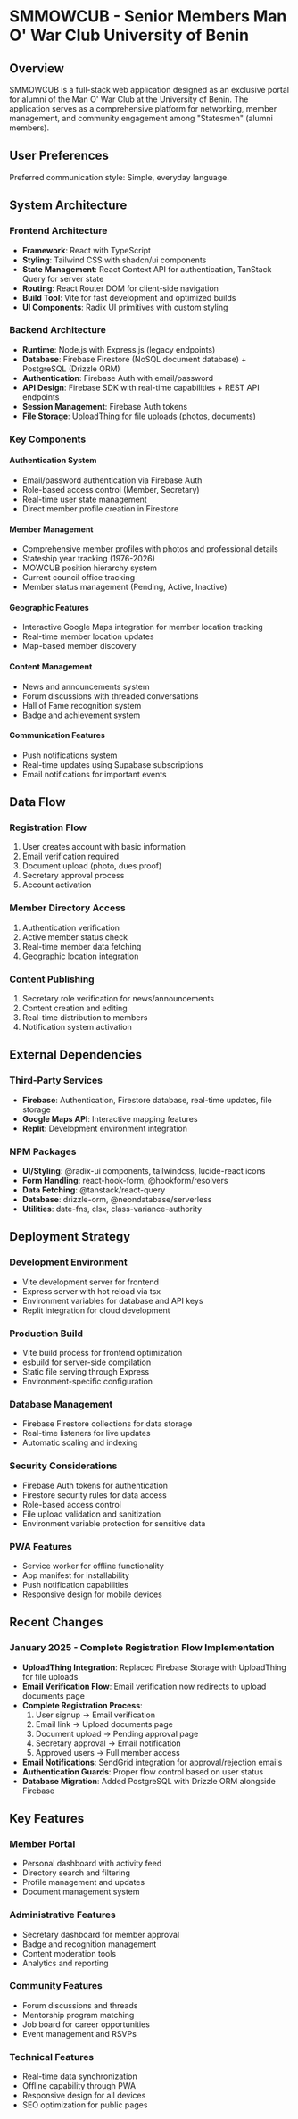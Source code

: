 # SMMOWCUB - Senior Members Man O' War Club University of Benin

## Overview

SMMOWCUB is a full-stack web application designed as an exclusive portal for alumni of the Man O' War Club at the University of Benin. The application serves as a comprehensive platform for networking, member management, and community engagement among "Statesmen" (alumni members).

## User Preferences

Preferred communication style: Simple, everyday language.

## System Architecture

### Frontend Architecture
- **Framework**: React with TypeScript
- **Styling**: Tailwind CSS with shadcn/ui components
- **State Management**: React Context API for authentication, TanStack Query for server state
- **Routing**: React Router DOM for client-side navigation
- **Build Tool**: Vite for fast development and optimized builds
- **UI Components**: Radix UI primitives with custom styling

### Backend Architecture
- **Runtime**: Node.js with Express.js (legacy endpoints)
- **Database**: Firebase Firestore (NoSQL document database) + PostgreSQL (Drizzle ORM)
- **Authentication**: Firebase Auth with email/password
- **API Design**: Firebase SDK with real-time capabilities + REST API endpoints
- **Session Management**: Firebase Auth tokens
- **File Storage**: UploadThing for file uploads (photos, documents)

### Key Components

#### Authentication System
- Email/password authentication via Firebase Auth
- Role-based access control (Member, Secretary)
- Real-time user state management
- Direct member profile creation in Firestore

#### Member Management
- Comprehensive member profiles with photos and professional details
- Stateship year tracking (1976-2026)
- MOWCUB position hierarchy system
- Current council office tracking
- Member status management (Pending, Active, Inactive)

#### Geographic Features
- Interactive Google Maps integration for member location tracking
- Real-time member location updates
- Map-based member discovery

#### Content Management
- News and announcements system
- Forum discussions with threaded conversations
- Hall of Fame recognition system
- Badge and achievement system

#### Communication Features
- Push notifications system
- Real-time updates using Supabase subscriptions
- Email notifications for important events

## Data Flow

### Registration Flow
1. User creates account with basic information
2. Email verification required
3. Document upload (photo, dues proof)
4. Secretary approval process
5. Account activation

### Member Directory Access
1. Authentication verification
2. Active member status check
3. Real-time member data fetching
4. Geographic location integration

### Content Publishing
1. Secretary role verification for news/announcements
2. Content creation and editing
3. Real-time distribution to members
4. Notification system activation

## External Dependencies

### Third-Party Services
- **Firebase**: Authentication, Firestore database, real-time updates, file storage
- **Google Maps API**: Interactive mapping features
- **Replit**: Development environment integration

### NPM Packages
- **UI/Styling**: @radix-ui components, tailwindcss, lucide-react icons
- **Form Handling**: react-hook-form, @hookform/resolvers
- **Data Fetching**: @tanstack/react-query
- **Database**: drizzle-orm, @neondatabase/serverless
- **Utilities**: date-fns, clsx, class-variance-authority

## Deployment Strategy

### Development Environment
- Vite development server for frontend
- Express server with hot reload via tsx
- Environment variables for database and API keys
- Replit integration for cloud development

### Production Build
- Vite build process for frontend optimization
- esbuild for server-side compilation
- Static file serving through Express
- Environment-specific configuration

### Database Management
- Firebase Firestore collections for data storage
- Real-time listeners for live updates
- Automatic scaling and indexing

### Security Considerations
- Firebase Auth tokens for authentication
- Firestore security rules for data access
- Role-based access control
- File upload validation and sanitization
- Environment variable protection for sensitive data

### PWA Features
- Service worker for offline functionality
- App manifest for installability
- Push notification capabilities
- Responsive design for mobile devices

## Recent Changes

### January 2025 - Complete Registration Flow Implementation
- **UploadThing Integration**: Replaced Firebase Storage with UploadThing for file uploads
- **Email Verification Flow**: Email verification now redirects to upload documents page
- **Complete Registration Process**: 
  1. User signup → Email verification
  2. Email link → Upload documents page
  3. Document upload → Pending approval page
  4. Secretary approval → Email notification
  5. Approved users → Full member access
- **Email Notifications**: SendGrid integration for approval/rejection emails
- **Authentication Guards**: Proper flow control based on user status
- **Database Migration**: Added PostgreSQL with Drizzle ORM alongside Firebase

## Key Features

### Member Portal
- Personal dashboard with activity feed
- Directory search and filtering
- Profile management and updates
- Document management system

### Administrative Features
- Secretary dashboard for member approval
- Badge and recognition management
- Content moderation tools
- Analytics and reporting

### Community Features
- Forum discussions and threads
- Mentorship program matching
- Job board for career opportunities
- Event management and RSVPs

### Technical Features
- Real-time data synchronization
- Offline capability through PWA
- Responsive design for all devices
- SEO optimization for public pages